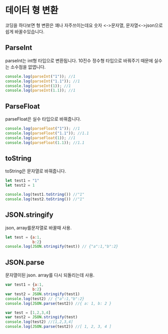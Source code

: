 # 데이터 형 변환

 코딩을 하다보면 형 변환은 꽤나 자주쓰이는데요 숫자 <->문자열, 문자열<->json으로 쉽게 바꿀수있습니다.

## ParseInt

parseInt는 int형 타입으로 변환됩니다. 10진수 정수형 타입으로 바꿔주기 때문에 실수는 소수점을 없앱니다.
```javascript
console.log(parseInt("1")); //1
console.log(parseInt("1.1")); //1
console.log(parseInt(1)); //1
console.log(parseInt(1.1)); //1
```

## ParseFloat

parseFloat은 실수 타입으로 바꿔줍니다.

```javascript
console.log(parseFloat("1")); //1
console.log(parseFloat("1.1")); //1.1
console.log(parseFloat(1)); //1
console.log(parseFloat(1.1)); //1.1
```

## toString

toString은 문자열로 바꿔줍니다.

```javascript
let test1 = "1"
let test2 = 1

console.log(test1.toString()) //"1"
console.log(test2.toString()) //"1"
```

## JSON.stringify

json, array를문자열로 바꿀때 사용.

```javascript
let test = {a:1,
            b:2}
console.log(JSON.stringify(test)) // {"a":1,"b":2}
```



## JSON.parse

문자열이된 json. array를 다시 되돌리는데 사용.

```javascript
var test1 = {a:1,
            b:2}
var test2 = JSON.stringify(test1)
console.log(test2) // {"a":1,"b":2}
console.log(JSON.parse(test2)) //{ a: 1, b: 2 }
```

```javascript
var test = [1,2,3,4]
var test2 = JSON.stringify(test)
console.log(test2) //[1,2,3,4]
console.log(JSON.parse(test2)) //[ 1, 2, 3, 4 ]
```

